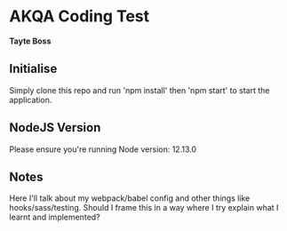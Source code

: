 # AKQA Coding Test
**Tayte Boss**

## Initialise
Simply clone this repo and run 'npm install' then 'npm start' to start the application.

## NodeJS Version
Please ensure you're running Node version: 12.13.0

## Notes
Here I'll talk about my webpack/babel config and other things like hooks/sass/testing. Should I frame this in a way where I try explain what I learnt and implemented?

